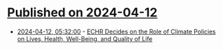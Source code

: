 # [Published on 2024-04-12](index.md)

* [2024-04-12, 05:32:00](https://soylentnews.org/article.pl?sid=24/04/10/1715208&from=rss) - [ECHR Decides on the Role of Climate Policies on Lives, Health, Well-Being, and Quality of Life](https://soylentnews.org/article.pl?sid=24/04/10/1715208&from=rss)
